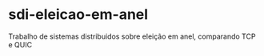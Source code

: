 # sdi-eleicao-em-anel
Trabalho de sistemas distribuidos sobre eleição em anel, comparando TCP e QUIC
